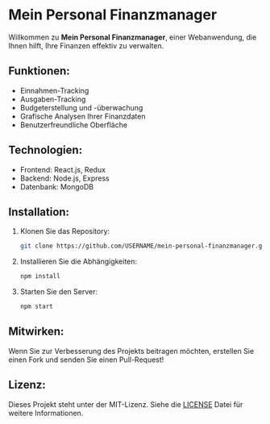 # Mein Personal Finanzmanager

Willkommen zu **Mein Personal Finanzmanager**, einer Webanwendung, die Ihnen hilft, Ihre Finanzen effektiv zu verwalten. 

## Funktionen:
- Einnahmen-Tracking
- Ausgaben-Tracking
- Budgeterstellung und -überwachung
- Grafische Analysen Ihrer Finanzdaten
- Benutzerfreundliche Oberfläche

## Technologien:
- Frontend: React.js, Redux
- Backend: Node.js, Express
- Datenbank: MongoDB

## Installation:
1. Klonen Sie das Repository:
   ```bash
   git clone https://github.com/USERNAME/mein-personal-finanzmanager.git
   ```
2. Installieren Sie die Abhängigkeiten:
   ```bash
   npm install
   ```
3. Starten Sie den Server:
   ```bash
   npm start
   ```

## Mitwirken:
Wenn Sie zur Verbesserung des Projekts beitragen möchten, erstellen Sie einen Fork und senden Sie einen Pull-Request! 

## Lizenz:
Dieses Projekt steht unter der MIT-Lizenz. Siehe die [LICENSE](LICENSE) Datei für weitere Informationen.
